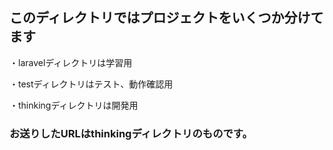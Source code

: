 ## このディレクトリではプロジェクトをいくつか分けてます

・laravelディレクトリは学習用

・testディレクトリはテスト、動作確認用

・thinkingディレクトリは開発用


### お送りしたURLはthinkingディレクトリのものです。
